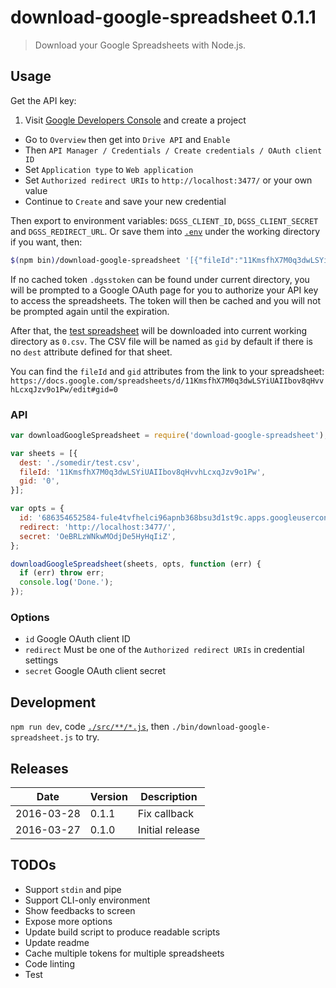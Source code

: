 download-google-spreadsheet 0.1.1
=================================

> Download your Google Spreadsheets with Node.js.

Usage
-----

Get the API key:

1. Visit [Google Developers Console][1.1] and create a project
*  Go to `Overview` then get into `Drive API` and `Enable`
*  Then `API Manager / Credentials / Create credentials / OAuth client ID`
*  Set `Application type` to `Web application`
*  Set `Authorized redirect URIs` to `http://localhost:3477/` or your own value
*  Continue to `Create` and save your new credential

Then export to environment variables: `DGSS_CLIENT_ID`, `DGSS_CLIENT_SECRET` and `DGSS_REDIRECT_URL`. Or save them into [`.env`](./.env.example) under the working directory if you want, then:

```sh
$(npm bin)/download-google-spreadsheet '[{"fileId":"11KmsfhX7M0q3dwLSYiUAIIbov8qHvvhLcxqJzv9o1Pw","gid":"0"}]'
```

If no cached token `.dgsstoken` can be found under current directory, you will be prompted to a Google OAuth page for you to authorize your API key to access the spreadsheets. The token will then be cached and you will not be prompted again until the expiration.

After that, the [test spreadsheet][1.2] will be downloaded into current working directory as `0.csv`. The CSV file will be named as `gid` by default if there is no `dest` attribute defined for that sheet.

You can find the `fileId` and `gid` attributes from the link to your spreadsheet:
`https://docs.google.com/spreadsheets/d/11KmsfhX7M0q3dwLSYiUAIIbov8qHvvhLcxqJzv9o1Pw/edit#gid=0`

### API

```js
var downloadGoogleSpreadsheet = require('download-google-spreadsheet');

var sheets = [{
  dest: './somedir/test.csv',
  fileId: '11KmsfhX7M0q3dwLSYiUAIIbov8qHvvhLcxqJzv9o1Pw',
  gid: '0',
}];

var opts = {
  id: '686354652584-fule4tvfhelci96apnb368bsu3d1st9c.apps.googleusercontent.com',
  redirect: 'http://localhost:3477/',
  secret: 'OeBRLzWNkwMOdjDe5HyHqIiZ',
};

downloadGoogleSpreadsheet(sheets, opts, function (err) {
  if (err) throw err;
  console.log('Done.');
});
```

### Options

* `id` Google OAuth client ID
* `redirect` Must be one of the `Authorized redirect URIs` in credential settings
* `secret` Google OAuth client secret

Development
-----------

`npm run dev`, code [`./src/**/*.js`](./src), then `./bin/download-google-spreadsheet.js` to try.

Releases
--------

| Date       | Version | Description     |
|------------|---------|-----------------|
| 2016-03-28 | 0.1.1   | Fix callback    |
| 2016-03-27 | 0.1.0   | Initial release |

TODOs
-----
* Support `stdin` and pipe
* Support CLI-only environment
* Show feedbacks to screen
* Expose more options
* Update build script to produce readable scripts
* Update readme
* Cache multiple tokens for multiple spreadsheets
* Code linting
* Test

[1.1]: https://console.developers.google.com
[1.2]: https://docs.google.com/spreadsheets/d/11KmsfhX7M0q3dwLSYiUAIIbov8qHvvhLcxqJzv9o1Pw/edit#gid=0
